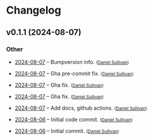 # Changelog


## v0.1.1 (2024-08-07)

### Other

  * [2024-08-07](cd3631a37eb441e28341665892679c8f7509f11b) – Bumpversion info.  <small>([Daniel Sullivan](mailto:daniel.j.sullivan@state.mn.us))</small>

  * [2024-08-07](24db0f0126b015b2b7bebf5aea922c15fb52096b) – Gha pre-commit fix.  <small>([Daniel Sullivan](mailto:daniel.j.sullivan@state.mn.us))</small>

  * [2024-08-07](f861cb20326912384581503717cb9ac2d95a675d) – Gha fix.  <small>([Daniel Sullivan](mailto:daniel.j.sullivan@state.mn.us))</small>

  * [2024-08-07](b0d153778de93e7229e2081d268ef1a4c69a59bc) – Gha fix.  <small>([Daniel Sullivan](mailto:daniel.j.sullivan@state.mn.us))</small>

  * [2024-08-07](c1eac190a8dfdb97db930035b911706476b6f30e) – Add docs, github actions.  <small>([Daniel Sullivan](mailto:daniel.j.sullivan@state.mn.us))</small>

  * [2024-08-06](5c5d35c3661e1074e1fdaa23afe3772a6502bb65) – Initial code commit.  <small>([Daniel Sullivan](mailto:daniel.j.sullivan@state.mn.us))</small>

  * [2024-08-06](b3163fb4f0fd97a517e4efd2d5e2b1b221a2277d) – Initial commit.  <small>([Daniel Sullivan](mailto:daniel.j.sullivan@state.mn.us))</small>


